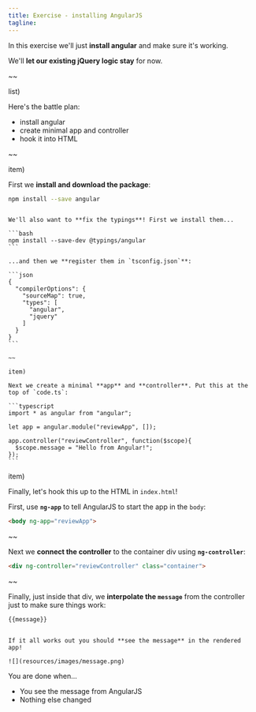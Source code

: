 ```yaml
---
title: Exercise - installing AngularJS
tagline:
---
```


In this exercise we'll just **install angular** and make sure it's working.

We'll **let our existing jQuery logic stay** for now.

~~

list)

Here's the battle plan:

* install angular
* create minimal app and controller
* hook it into HTML

~~

item)

First we **install and download the package**:

```bash
npm install --save angular
```

~~~~

We'll also want to **fix the typings**! First we install them...

```bash
npm install --save-dev @typings/angular
```

...and then we **register them in `tsconfig.json`**:

```json
{
  "compilerOptions": {
    "sourceMap": true,
    "types": [
      "angular",
      "jquery"
    ]
  }
}
```

~~

item)

Next we create a minimal **app** and **controller**. Put this at the top of `code.ts`:

```typescript
import * as angular from "angular";

let app = angular.module("reviewApp", []);

app.controller("reviewController", function($scope){
  $scope.message = "Hello from Angular!";
});
```

~~~~

item)

Finally, let's hook this up to the HTML in `index.html`!

First, use **`ng-app`** to tell AngularJS to start the app in the `body`:

```html
<body ng-app="reviewApp">
```

~~

Next we **connect the controller** to the container div using **`ng-controller`**:

```html
<div ng-controller="reviewController" class="container">
```

~~

Finally, just inside that div, we **interpolate the `message`** from the controller just to make sure things work:

```html
{{message}}
```

~~~

If it all works out you should **see the message** in the rendered app!

![](resources/images/message.png)

~~~

<div class="checklist"></div>

You are done when...

* You see the message from AngularJS
* Nothing else changed
